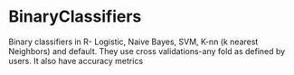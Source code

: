 # BinaryClassifiers
Binary classifiers in R- Logistic, Naive Bayes, SVM, K-nn (k nearest Neighbors) and default. They use cross validations-any fold as defined by users. It also have accuracy metrics 
